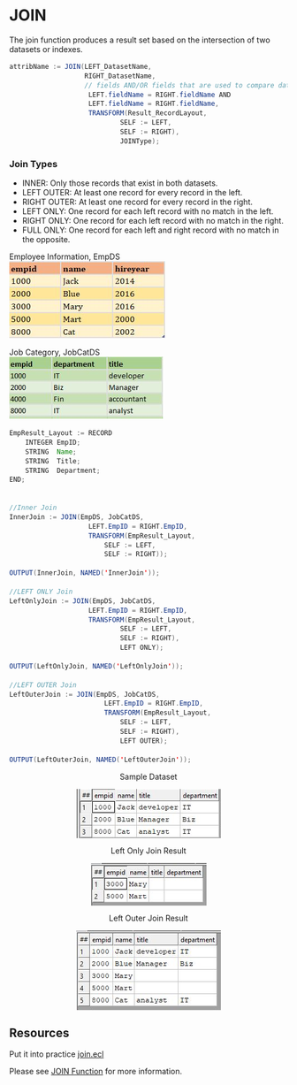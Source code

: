# JOIN

The join function produces a result set based on the intersection of two datasets or indexes.

```java
attribName := JOIN(LEFT_DatasetName,
                   RIGHT_DatasetName,
				   // fields AND/OR fields that are used to compare datasets
					LEFT.fieldName = RIGHT.fieldName AND
					LEFT.fieldName = RIGHT.fieldName,
					TRANSFORM(Result_RecordLayout,
							SELF := LEFT,
							SELF := RIGHT),
					        JOINType);
```

### Join Types

- INNER: Only those records that exist in both datasets.
- LEFT OUTER: At least one record for every record in the left.
- RIGHT OUTER: At least one record for every record in the right.
- LEFT ONLY: One record for each left record with no match in the left.
- RIGHT ONLY: One record for each left record with no match in the right.
- FULL ONLY: One record for each left and right record with no match in the opposite.

Employee Information, EmpDS\
![Employee Dataset](./Images/EmpID_DS.JPG)

Job Category, JobCatDS\
![Job Category Dataset](./Images/EmpCat_DS.JPG)

```java
EmpResult_Layout := RECORD
    INTEGER EmpID;
	STRING  Name;
	STRING  Title;
	STRING  Department;
END;


//Inner Join
InnerJoin := JOIN(EmpDS, JobCatDS,
					LEFT.EmpID = RIGHT.EmpID,
					TRANSFORM(EmpResult_Layout,
						SELF := LEFT,
						SELF := RIGHT));

OUTPUT(InnerJoin, NAMED('InnerJoin'));

//LEFT ONLY Join
LeftOnlyJoin := JOIN(EmpDS, JobCatDS,
					LEFT.EmpID = RIGHT.EmpID,
					TRANSFORM(EmpResult_Layout,
							SELF := LEFT,
							SELF := RIGHT),
							LEFT ONLY);

OUTPUT(LeftOnlyJoin, NAMED('LeftOnlyJoin'));

//LEFT OUTER Join
LeftOuterJoin := JOIN(EmpDS, JobCatDS,
						LEFT.EmpID = RIGHT.EmpID,
						TRANSFORM(EmpResult_Layout,
							SELF := LEFT,
							SELF := RIGHT),
							LEFT OUTER);

OUTPUT(LeftOuterJoin, NAMED('LeftOuterJoin'));

```

<p  align="center"> Sample Dataset</p>
<p align="center"> <img align="center" src="./Images/EmpInnerJoin.JPG">

<p align="center"> Left Only Join Result</p>
<p align="center"> <img align="center" src="./Images/EmpLeftOnly.JPG">

<p align="center"> Left Outer Join Result</p>
<p align="center"> <img align="center" src="./Images/EMp_LeftOuter.JPG">

## Resources

Put it into practice [join.ecl](https://ide.hpccsystems.com/workspaces/share/291d17d9-e5cb-4fac-83c2-ac5997c28a31)

Please see [JOIN Function](https://hpccsystems.com/training/documentation/ecl-language-reference/html/JOIN.html) for more information.
